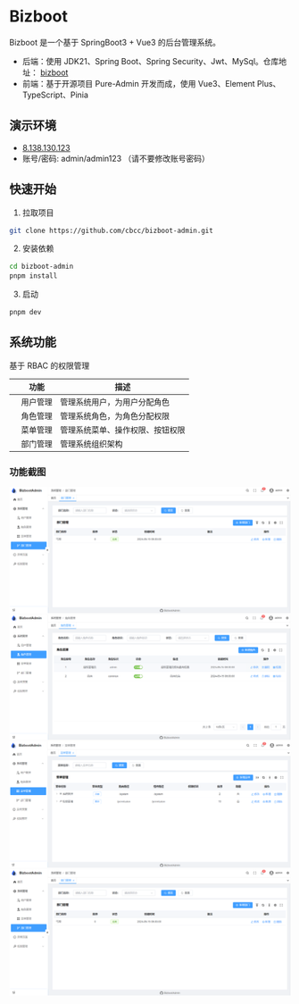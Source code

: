 # Bizboot

Bizboot 是一个基于 SpringBoot3 + Vue3 的后台管理系统。

- 后端：使用 JDK21、Spring Boot、Spring Security、Jwt、MySql。仓库地址：
  [bizboot](https://github.com/cbcc/bizboot)
- 前端：基于开源项目 Pure-Admin 开发而成，使用 Vue3、Element Plus、TypeScript、Pinia

## 演示环境

- [8.138.130.123](http://8.138.130.123/)
- 账号/密码: admin/admin123 （请不要修改账号密码）

## 快速开始

1. 拉取项目

```bash
git clone https://github.com/cbcc/bizboot-admin.git
```

2. 安装依赖

```bash
cd bizboot-admin
pnpm install
```

3. 启动

```bash
pnpm dev
```

## 系统功能

基于 RBAC 的权限管理

|     | 功能   | 描述               |
|-----|------|------------------|
|     | 用户管理 | 管理系统用户，为用户分配角色   |
|     | 角色管理 | 管理系统角色，为角色分配权限   |
|     | 菜单管理 | 管理系统菜单、操作权限、按钮权限 |
|     | 部门管理 | 管理系统组织架构         |

### 功能截图

![用户管理](https://github.com/cbcc/bizboot-admin/blob/master/docs/images/dept-manager.png)
![角色管理](https://github.com/cbcc/bizboot-admin/blob/master/docs/images/role-manager.png)
![菜单管理](https://github.com/cbcc/bizboot-admin/blob/master/docs/images/menu-manager.png)
![部门管理](https://github.com/cbcc/bizboot-admin/blob/master/docs/images/dept-manager.png)
